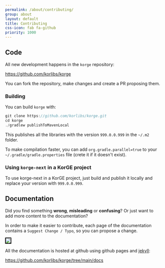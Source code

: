 ```yaml
---
permalink: /about/contributing/
group: about
layout: default
title: Contributing
css-icon: fab fa-github
priority: 1000
---
```


## Code

All new development happens in the `korge` repository:

<https://github.com/korlibs/korge>

You can fork the repository, make changes and create a PR proposing them.

### Building

You can build `korge` with:

```kotlin
git clone https://github.com/korlibs/korge.git
cd korge
./gradlew publishToMavenLocal
```

This publishes all the libraries with the version `999.0.0.999` in the `~/.m2` folder.

To make compilation faster, you can add `org.gradle.parallel=true` to your `~/.gradle/gradle.properties` file (crete it if it doesn't exist).

### Using `korge-next` in a KorGE project

To use korge-next in a KorGE project, just build and publish it locally and replace your version with `999.0.0.999`.

## Documentation

Did you find something **wrong**, **misleading** or **confusing**? Or just want to add more content to the documentation?

In order to make it easier to contribute, each page of the documentation contains a `Suggest Change / Typo`,
so you can propose a change.

<img src="/i/suggest_change.png" style="border: 2px solid black;" />

All the documentation is hosted at github using github pages and [jekyll](https://jekyllrb.com/):

<https://github.com/korlibs/korge/tree/main/docs>

